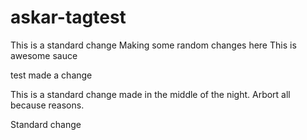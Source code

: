 # askar-tagtest


This is a standard change
Making some random changes here
This is awesome sauce

test
made a change

This is a standard change made in the middle of the night. Arbort all because reasons.

Standard change
